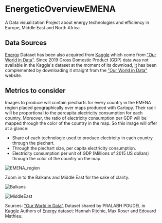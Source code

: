 # EnergeticOverviewEMENA
A Data visualization Project about energy technologies and efficiency in Europe, Middle East and North Africa

## Data Sources

[Energy](https://github.com/ArnaldoMatute/EnergeticOverviewEMENA/blob/main/World%20Energy%20Consumption.csv) Dataset has been also acquired from [Kaggle](https://www.kaggle.com/datasets/pralabhpoudel/world-energy-consumption) which come from ["Our World in Data"](https://ourworldindata.org/). Since 2019 Gross Domestic Product (GDP) data was not available in the Kaggle's dataset at the moment of its download, [it](https://github.com/ArnaldoMatute/EnergeticOverviewEMENA/blob/main/gross-domestic-product.csv) has been complemented by downloading it straight from the ["Our World in Data"](https://ourworldindata.org/) website.


## Metrics to consider
Images to produce will contain piecharts for every country in the EMENA region placed geographically over maps produced with Cartopy. Their radii will be proportional to the percapita electricity consumption for each country. Moreover, the ratio of electricity consumption per GDP will be mapped through the color of the country in the map. So this image will offer at a glance:
- Share of each technologie used to produce electricity in each country through the piechart.
- Through the piechart size, per capita electricity consumption.
- Electricity consumption per unit of GDP (Millions of 2015 US dollars) through the color of the country on the map.


![EMENA_region](https://user-images.githubusercontent.com/63328827/226515539-9b1d842f-4cbf-41ea-84bd-7b45fa341e2d.png)

Zoom in to the Balkans and Middle East for the sake of clarity.

![Balkans](https://user-images.githubusercontent.com/63328827/226515591-e5610dc0-3981-46fc-81e0-5e3e0f664644.png)

![MiddleEast](https://user-images.githubusercontent.com/63328827/226515610-37d66849-a9a3-4b8d-a0ff-5c1fdab059b9.png)

Sources:
["Our World in Data"](https://ourworldindata.org/)
Dataset shared by PRALABH POUDEL in [Kaggle](https://www.kaggle.com/datasets/pralabhpoudel/world-energy-consumption) 
Authors of [Energy](https://github.com/ArnaldoMatute/EnergeticOverviewEMENA/blob/main/World%20Energy%20Consumption.csv) dataset: Hannah Ritchie, Max Roser and Edouard Mathieu.

